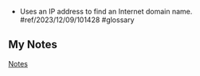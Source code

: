 - Uses an IP address to find an Internet domain name. #ref/2023/12/09/101428 #glossary
## My Notes
[Notes](mynotes/reverse-lookup-notes.md)

